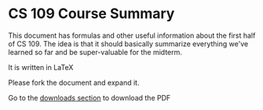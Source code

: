 # CS 109 Course Summary

This document has formulas and other useful information about the first half of CS 109. The idea is that it should basically summarize everything we've learned so far and be super-valuable for the midterm.

It is written in LaTeX

Please fork the document and expand it.

Go to the [downloads section](https://github.com/jackowayed/cs109-summary/archives/master) to download the PDF
